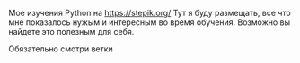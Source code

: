 Мое изучения Python на https://stepik.org/
Тут я буду размещать, все что мне показалось нужым и интересным во время обучения.
Возможно вы найдете это полезным для себя.

Обязательно смотри ветки

